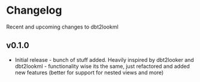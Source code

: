 # Changelog

Recent and upcoming changes to dbt2lookml

## v0.1.0

- Initial release - bunch of stuff added. Heavily inspired by dbt2looker and dbt2lookml - functionality wise its the same, just refactored and added new features (better for support for nested views and more)


